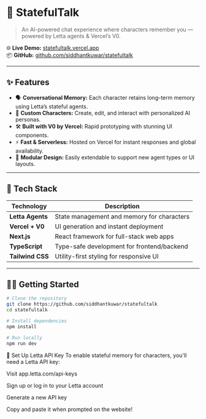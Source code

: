 # 🧠 StatefulTalk

> An AI-powered chat experience where characters remember you — powered by Letta agents & Vercel’s V0.

🌐 **Live Demo:** [statefultalk.vercel.app](https://v0-stateful-talk.vercel.app/)  
📦 **GitHub:** [github.com/siddhantkuwar/statefultalk](https://github.com/siddhantkuwar/statefultalk)

---

## ✨ Features

- 🗣️ **Conversational Memory:** Each character retains long-term memory using Letta’s stateful agents.
- 👥 **Custom Characters:** Create, edit, and interact with personalized AI personas.
- 🛠️ **Built with V0 by Vercel:** Rapid prototyping with stunning UI components.
- ⚡ **Fast & Serverless:** Hosted on Vercel for instant responses and global availability.
- 🧩 **Modular Design:** Easily extendable to support new agent types or UI layouts.

---

## 🚀 Tech Stack

| Technology      | Description                                  |
|-----------------|----------------------------------------------|
| **Letta Agents**| State management and memory for characters   |
| **Vercel + V0** | UI generation and instant deployment         |
| **Next.js**     | React framework for full-stack web apps      |
| **TypeScript**  | Type-safe development for frontend/backend   |
| **Tailwind CSS**| Utility-first styling for responsive UI      |

---

## 🧑‍💻 Getting Started

```bash
# Clone the repository
git clone https://github.com/siddhantkuwar/statefultalk
cd statefultalk

# Install dependencies
npm install

# Run locally
npm run dev 
```

🔑 Set Up Letta API Key
To enable stateful memory for characters, you'll need a Letta API key:

Visit app.letta.com/api-keys

Sign up or log in to your Letta account

Generate a new API key

Copy and paste it when prompted on the website!

